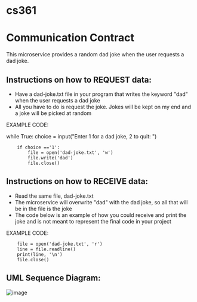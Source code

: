 # cs361

# Communication Contract
This microservice provides a random dad joke when the user requests a dad joke.

## Instructions on how to REQUEST data:
* Have a dad-joke.txt file in your program that writes the keyword "dad" when the user requests a dad joke
* All you have to do is request the joke. Jokes will be kept on my end and a joke will be picked at random

EXAMPLE CODE:

while True:
        choice = input("Enter 1 for a dad joke, 2 to quit: ")

        if choice =='1':
            file = open('dad-joke.txt', 'w')
            file.write('dad')
            file.close()
            
## Instructions on how to RECEIVE data:
* Read the same file, dad-joke.txt
* The microservice will overwrite "dad" with the dad joke, so all that will be in the file is the joke
* The code below is an example of how you could receive and print the joke and is not meant to represent the final code in your project

EXAMPLE CODE:

        file = open('dad-joke.txt', 'r')
        line = file.readline()
        print(line, '\n')
        file.close()
        
## UML Sequence Diagram:

![image](https://user-images.githubusercontent.com/24654928/198897060-1708682e-2f6a-4d91-bc9a-3e004e528ed0.png)
